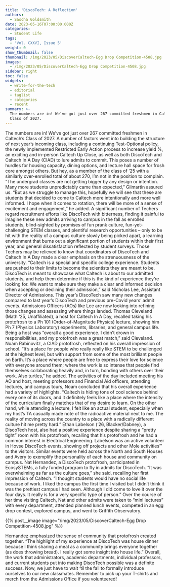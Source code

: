 ```yaml
---
title: 'DiscoTech: A Reflection'
authors:
  - Sascha Goldsmith
date: 2023-05-16T07:00:00.000Z
categories:
  - Student Life
tags:
  - 'Vol. CXXVI, Issue 5'
weight: 0
show_thumbnail: false
thumbnail: /img/2023/05/DiscoverCaltech-Egg Drop Competition-4508.jpg
images:
  - /img/2023/05/DiscoverCaltech-Egg Drop Competition-4508.jpg
sidebar: right
toc: false
widgets:
  - write-for-the-tech
  - editorial
  - taglist
  - categories
  - recent
summary: >-
  The numbers are in! We’ve got just over 267 committed freshmen in Caltech’s
  Class of 2027.
---
```


The numbers are in! We’ve got just over 267 committed freshmen in Caltech’s Class of 2027. A number of factors went into building the structure of next year’s incoming class, including a continuing Test-Optional policy, the newly implemented Restricted Early Action process to increase yield %, an exciting and in-person Caltech Up Close, as well as both DiscoTech and Caltech In A Day (CIAD) to lure admits to commit.
This poses a number of hurdles for housing capacity, dining options, and lecture hall space for frosh core amongst others. But hey, as a member of the class of ‘25 with a similarly over-enrolled total of about 270, I’m not in the position to complain.
“The undergrad classes are not getting bigger by any design or intention. Many more students unpredictably came than expected,” Gilmartin assured us. “But as we struggle to manage this, hopefully we will see that these are students that decided to come to Caltech more intentionally and more well informed. I hope when it comes to rotation, there will be more of a sense of excitement and engagement,” he added.
A significant number of Techers regard recruitment efforts like DiscoTech with bitterness, finding it painful to imagine these new admits arriving to campus in the fall as enrolled students, blind-sighted by promises of fun prank culture, fun-yet-challenging STEM classes, and plentiful research opportunities – only to be hit with the reality of a campus culture slowly being picked apart, a learning environment that burns out a significant portion of students within their first year, and general dissatisfaction reflected by student surveys. Those Techers may be relieved to know that coordinators of DiscoTech and Caltech In A Day made a clear emphasis on the strenuousness of the university.
“Caltech is a special and specific college experience. Students are pushed to their limits to become the scientists they are meant to be. DiscoTech is meant to showcase what Caltech is about to our admitted students, and help them determine if this is the kind of experience they’re looking for. We want to make sure they make a clear and informed decision when accepting or declining their admission,” said Nicholas Lee, Assistant Director of Admissions.
This year’s DiscoTech saw many new changes compared to last year’s DiscoTech and previous pre-Covid years’ admit events. Admissions Officers (AOs) like Lee are now looking into refining those changes and assessing where things landed.
Thomas Cleveland (Math ‘25, Unaffiliated), a host for Caltech In A Day, recalled taking his protofrosh to a Ph 101 (Order-of-Magnitude Physics) lecture, showing him Ph 7 (Physics Laboratory) experiments, libraries, and general campus life. Being a host was “overall a good experience. I didn’t drown in responsibilities, and my protofrosh was a great match,” said Cleveland.
Noam Rabinovitz, a CIAD protofrosh, reflected on his overall impression of school. “It’s a place for people who really really like STEM to be challenged at the highest level, but with support from some of the most brilliant people on Earth. It’s a place where people are free to express their love for science with everyone around them; where the work is so intense that people find themselves collaborating heavily and, in turn, bonding with others over their work. Also turtles,” he added.
The activities of the day included meeting his AO and host, meeting professors and Financial Aid officers, attending lectures, and campus tours, Noam concluded that his overall experience had a variety of highlights. “Caltech is hiding tons of cool science behind every one of its doors, and it definitely feels like a place where the intensity of the curriculum finally matches that of my desire to learn. On the other hand, while attending a lecture, I felt like an actual student, especially when my host’s TA casually made note of the radioactive material next to me. The reality of moving across the country to a place with a radically different culture hit me pretty hard.”
Ethan Labelson (‘26, Blacker/Dabney), a DiscoTech host, also had a positive experience despite sharing a “pretty tight” room with his protofrosh, recalling that his protofrosh and he had a common interest in Electrical Engineering. Labelson was an active volunteer in Hovse DiscoTech events, showing off projects and other Mole activities™ to the visitors. Similar events were held across the North and South Houses and Avery to exemplify the personality of each house and community on campus.
Nat Hernandez, a DiscoTech protofrosh, participated in EcosySTEMs, a fully funded program to fly in admits for DiscoTech.
“It was overwhelming as far as the culture goes,” she said, recalling her first impression of Caltech. “I thought students would have no social life because of work. I liked the campus the first time I visited but I didn’t think it was the prettiest campus I had seen. Although I did come to love it over the four days. It really is for a very specific type of person.”
Over the course of her time visiting Caltech, Nat and other admits were taken to “mini lectures” with every department, attended planned lunch events, competed in an egg drop contest, explored campus, and went to Griffith Observatory.

{{% post__image image="/img/2023/05/DiscoverCaltech-Egg Drop Competition-4508.jpg" %}}


Hernandez emphasized the sense of community that protofrosh created together. “The highlight of my experience at DiscoTech was house dinner because I think sharing a meal as a community brings everyone together (as does throwing bread). I really got some insight into house life.”
Overall, the work that administrators, academic departments, individual professors, and current students put into making DiscoTech possible was a definite success. Now, we just have to wait ‘til the fall to formally introduce ourselves to our new classmates. Remember to pick up your T-shirts and merch from the Admissions Office if you volunteered!
